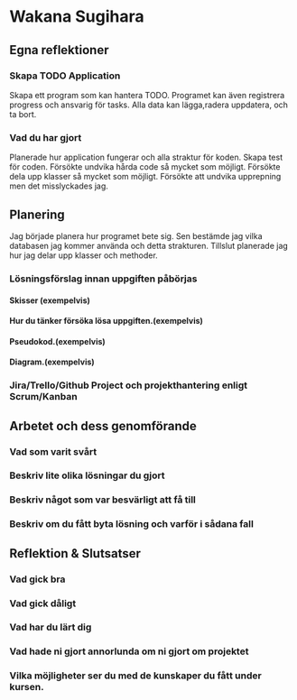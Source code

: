 # Wakana Sugihara

## Egna reflektioner

### Skapa TODO Application

Skapa ett program som kan hantera TODO. 
Programet kan även registrera progress och ansvarig för tasks. 
Alla data kan lägga,radera uppdatera, och ta bort. 

### Vad du har gjort
Planerade hur application fungerar och alla straktur för koden. 
Skapa test för coden. 
Försökte undvika hårda code så mycket som möjligt. 
Försökte dela upp klasser så mycket som möjligt. 
Försökte att undvika upprepning men det misslyckades jag. 

## Planering
Jag började planera hur programet bete sig. 
Sen bestämde jag vilka databasen jag kommer använda och detta strakturen. 
Tillslut planerade jag hur jag delar upp klasser och methoder. 

### Lösningsförslag innan uppgiften påbörjas


#### Skisser (exempelvis)

#### Hur du tänker försöka lösa uppgiften.(exempelvis)

#### Pseudokod.(exempelvis)

#### Diagram.(exempelvis)

### Jira/Trello/Github Project och projekthantering enligt Scrum/Kanban

## Arbetet och dess genomförande

### Vad som varit svårt

### Beskriv lite olika lösningar du gjort

### Beskriv något som var besvärligt att få till

### Beskriv om du fått byta lösning och varför i sådana fall

## Reflektion & Slutsatser

### Vad gick bra

### Vad gick dåligt

### Vad har du lärt dig

### Vad hade ni gjort annorlunda om ni gjort om projektet

### Vilka möjligheter ser du med de kunskaper du fått under kursen.
